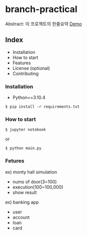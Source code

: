 # branch-practical

Abstract: 이 프로젝트의 한줄요약
[Demo](https://www.google.com)

## Index

- Installation
- How to start
- Features
- License
(optional)
- Contributing

### Installation

- Python==3.10.4

```shell
$ pip install -r requirements.txt
```

### How to start

```shell
$ jupyter notebook
```

or

```shell
$ python main.py
```

### Fetures

ex) monty hall simulation
- nums of door(3~100)
- execution(100~100,000)
- show result

ex) banking app
- user
- account
- loan
- card
